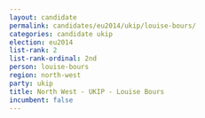 ```yaml
---
layout: candidate
permalink: candidates/eu2014/ukip/louise-bours/
categories: candidate ukip
election: eu2014
list-rank: 2
list-rank-ordinal: 2nd
person: louise-bours
region: north-west
party: ukip
title: North West - UKIP - Louise Bours
incumbent: false
---
```

